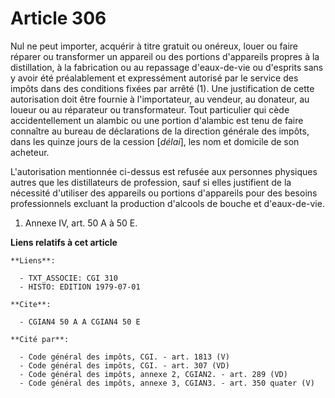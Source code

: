 # Article 306

Nul ne peut importer, acquérir à titre gratuit ou onéreux, louer ou faire réparer ou transformer un appareil ou des portions
d'appareils propres à la distillation, à la fabrication ou au repassage d'eaux-de-vie ou d'esprits sans y avoir été
préalablement et expressément autorisé par le service des impôts dans des conditions fixées par arrêté (1). Une justification
de cette autorisation doit être fournie à l'importateur, au vendeur, au donateur, au loueur ou au réparateur ou
transformateur. Tout particulier qui cède accidentellement un alambic ou une portion d'alambic est tenu de faire connaître au
bureau de déclarations de la direction générale des impôts, dans les quinze jours de la cession [*délai*], les nom et
domicile de son acheteur.

L'autorisation mentionnée ci-dessus est refusée aux personnes physiques autres que les distillateurs de profession, sauf si
elles justifient de la nécessité d'utiliser des appareils ou portions d'appareils pour des besoins professionnels excluant la
production d'alcools de bouche et d'eaux-de-vie.

1)  Annexe IV, art. 50 A à 50 E.

**Liens relatifs à cet article**

	**Liens**:

	  - TXT_ASSOCIE: CGI 310
	  - HISTO: EDITION 1979-07-01

	**Cite**:

	  - CGIAN4 50 A A CGIAN4 50 E

	**Cité par**:

	  - Code général des impôts, CGI. - art. 1813 (V)
	  - Code général des impôts, CGI. - art. 307 (VD)
	  - Code général des impôts, annexe 2, CGIAN2. - art. 289 (VD)
	  - Code général des impôts, annexe 3, CGIAN3. - art. 350 quater (V)
